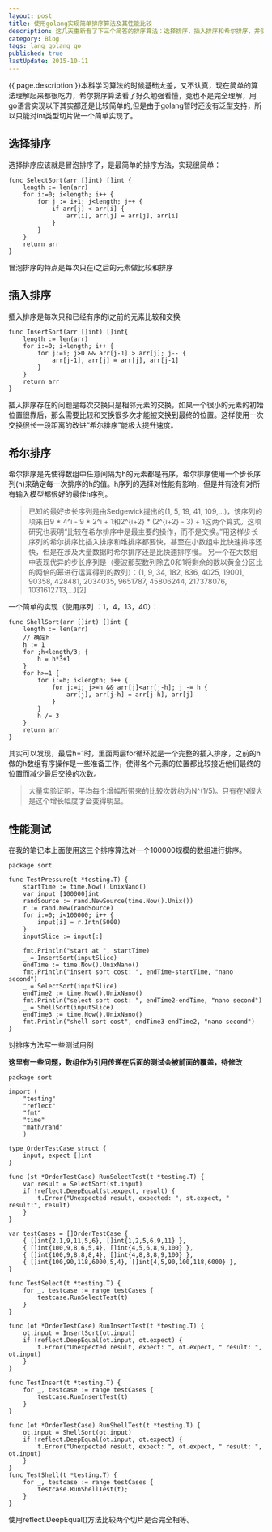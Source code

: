 ```yaml
---
layout: post
title: 使用golang实现简单排序算法及其性能比较
description: 这几天重新看了下三个简答的排序算法：选择排序，插入排序和希尔排序，并使用golang做了一个简单的实现与测试。
category: Blog
tags: lang golang go 
published: true
lastUpdate: 2015-10-11
---
```


{{ page.description }}本科学习算法的时候基础太差，又不认真，现在简单的算法理解起来都很吃力，希尔排序算法看了好久勉强看懂，竟也不是完全理解，用go语言实现以下其实都还是比较简单的,但是由于golang暂时还没有泛型支持，所以只能对int类型切片做一个简单实现了。

## 选择排序 ##
选择排序应该就是冒泡排序了，是最简单的排序方法，实现很简单：

```golang
func SelectSort(arr []int) []int {
	length := len(arr)
	for i:=0; i<length; i++ {
		for j := i+1; j<length; j++ {
			if arr[j] < arr[i] {
				arr[i], arr[j] = arr[j], arr[i]
			}
		}
	}
	return arr
}
```
冒泡排序的特点是每次只在i之后的元素做比较和排序

## 插入排序 ##
插入排序是每次只和已经有序的i之前的元素比较和交换

```
func InsertSort(arr []int) []int{
	length := len(arr)
	for i:=0; i<length; i++ {
		for j:=i; j>0 && arr[j-1] > arr[j]; j-- {
			arr[j-1], arr[j] = arr[j], arr[j-1]  
		}
	}
	return arr
}
```
插入排序存在的问题是每次交换只是相邻元素的交换，如果一个很小的元素的初始位置很靠后，那么需要比较和交换很多次才能被交换到最终的位置。这样使用一次交换很长一段距离的改进“希尔排序”能极大提升速度。

## 希尔排序 ##
希尔排序是先使得数组中任意间隔为h的元素都是有序，希尔排序使用一个步长序列(h)来确定每一次排序的h的值。h序列的选择对性能有影响，但是并有没有对所有输入模型都很好的最佳h序列。

> 已知的最好步长序列是由Sedgewick提出的(1, 5, 19, 41, 109,...)，该序列的项来自9 * 4^i - 9 * 2^i + 1和2^{i+2} * (2^{i+2} - 3) + 1这两个算式。这项研究也表明“比较在希尔排序中是最主要的操作，而不是交换。”用这样步长序列的希尔排序比插入排序和堆排序都要快，甚至在小数组中比快速排序还快，但是在涉及大量数据时希尔排序还是比快速排序慢。
> 另一个在大数组中表现优异的步长序列是（斐波那契数列除去0和1将剩余的数以黄金分区比的两倍的幂进行运算得到的数列）：(1, 9, 34, 182, 836, 4025, 19001, 90358, 428481, 2034035, 9651787, 45806244, 217378076, 1031612713,…)[2]

一个简单的实现（使用序列 ：1，4，13，40）：

```golang
func ShellSort(arr []int) []int {
	length := len(arr)
	// 确定h
	h := 1
	for ;h<length/3; {
		h = h*3+1
	}
	for h>=1 {
		for i:=h; i<length; i++ {
			for j:=i; j>=h && arr[j]<arr[j-h]; j -= h {
				arr[j], arr[j-h] = arr[j-h], arr[j]
			}
		}
		h /= 3
	}
	return arr
}
```
其实可以发现，最后h=1时，里面两层for循环就是一个完整的插入排序，之前的h做的h数组有序操作是一些准备工作，使得各个元素的位置都比较接近他们最终的位置而减少最后交换的次数。

> 大量实验证明，平均每个增幅所带来的比较次数约为N^(1/5)。只有在N很大是这个增长幅度才会变得明显。

## 性能测试 ##
在我的笔记本上面使用这三个排序算法对一个100000规模的数组进行排序。

```golang
package sort

func TestPressure(t *testing.T) {
	startTime := time.Now().UnixNano()
	var input [100000]int
	randSource := rand.NewSource(time.Now().Unix())
	r := rand.New(randSource)
	for i:=0; i<100000; i++ {
		input[i] = r.Intn(5000)
	}
	inputSlice := input[:]

	fmt.Println("start at ", startTime)
	_ = InsertSort(inputSlice)
	endTime := time.Now().UnixNano()
	fmt.Println("insert sort cost: ", endTime-startTime, "nano second")
	_ = SelectSort(inputSlice)
	endTime2 := time.Now().UnixNano()
	fmt.Println("select sort cost: ", endTime2-endTime, "nano second")
	_ = ShellSort(inputSlice)
	endTime3 := time.Now().UnixNano()
	fmt.Println("shell sort cost", endTime3-endTime2, "nano second")
}

```

对排序方法写一些测试用例

**这里有一些问题，数组作为引用传递在后面的测试会被前面的覆盖，待修改**
```
package sort

import (
	"testing"
	"reflect"
	"fmt"
	"time"
	"math/rand"
	)

type OrderTestCase struct {
	input, expect []int
}

func (st *OrderTestCase) RunSelectTest(t *testing.T) {
	var result = SelectSort(st.input)
	if !reflect.DeepEqual(st.expect, result) {
		t.Error("Unexpected result, expected: ", st.expect, " result:", result)
	}
}

var testCases = []OrderTestCase {
	{ []int{2,1,9,11,5,6}, []int{1,2,5,6,9,11} },
	{ []int{100,9,8,6,5,4}, []int{4,5,6,8,9,100} },
	{ []int{100,9,8,8,8,4}, []int{4,8,8,8,9,100} },
	{ []int{100,90,118,6000,5,4}, []int{4,5,90,100,118,6000} },
}

func TestSelect(t *testing.T) {
	for _, testcase := range testCases {
		testcase.RunSelectTest(t)
	}
}

func (ot *OrderTestCase) RunInsertTest(t *testing.T) {
	ot.input = InsertSort(ot.input)
	if !reflect.DeepEqual(ot.input, ot.expect) {
		t.Error("Unexpected result, expect: ", ot.expect, " result: ", ot.input)
	}
}

func TestInsert(t *testing.T) {
	for _, testcase := range testCases {
		testcase.RunInsertTest(t)
	}
}

func (ot *OrderTestCase) RunShellTest(t *testing.T) {
	ot.input = ShellSort(ot.input)
	if !reflect.DeepEqual(ot.input, ot.expect) {
		t.Error("Unexpected result, expect: ", ot.expect, " result: ", ot.input)
	}
}
func TestShell(t *testing.T) {
	for _, testcase := range testCases {
		testcase.RunShellTest(t);
	}
}

```

使用reflect.DeepEqual()方法比较两个切片是否完全相等。